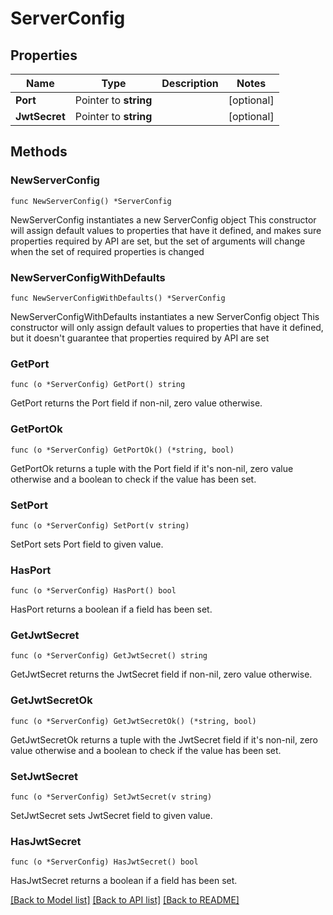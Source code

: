 # ServerConfig

## Properties

Name | Type | Description | Notes
------------ | ------------- | ------------- | -------------
**Port** | Pointer to **string** |  | [optional] 
**JwtSecret** | Pointer to **string** |  | [optional] 

## Methods

### NewServerConfig

`func NewServerConfig() *ServerConfig`

NewServerConfig instantiates a new ServerConfig object
This constructor will assign default values to properties that have it defined,
and makes sure properties required by API are set, but the set of arguments
will change when the set of required properties is changed

### NewServerConfigWithDefaults

`func NewServerConfigWithDefaults() *ServerConfig`

NewServerConfigWithDefaults instantiates a new ServerConfig object
This constructor will only assign default values to properties that have it defined,
but it doesn't guarantee that properties required by API are set

### GetPort

`func (o *ServerConfig) GetPort() string`

GetPort returns the Port field if non-nil, zero value otherwise.

### GetPortOk

`func (o *ServerConfig) GetPortOk() (*string, bool)`

GetPortOk returns a tuple with the Port field if it's non-nil, zero value otherwise
and a boolean to check if the value has been set.

### SetPort

`func (o *ServerConfig) SetPort(v string)`

SetPort sets Port field to given value.

### HasPort

`func (o *ServerConfig) HasPort() bool`

HasPort returns a boolean if a field has been set.

### GetJwtSecret

`func (o *ServerConfig) GetJwtSecret() string`

GetJwtSecret returns the JwtSecret field if non-nil, zero value otherwise.

### GetJwtSecretOk

`func (o *ServerConfig) GetJwtSecretOk() (*string, bool)`

GetJwtSecretOk returns a tuple with the JwtSecret field if it's non-nil, zero value otherwise
and a boolean to check if the value has been set.

### SetJwtSecret

`func (o *ServerConfig) SetJwtSecret(v string)`

SetJwtSecret sets JwtSecret field to given value.

### HasJwtSecret

`func (o *ServerConfig) HasJwtSecret() bool`

HasJwtSecret returns a boolean if a field has been set.


[[Back to Model list]](../README.md#documentation-for-models) [[Back to API list]](../README.md#documentation-for-api-endpoints) [[Back to README]](../README.md)


